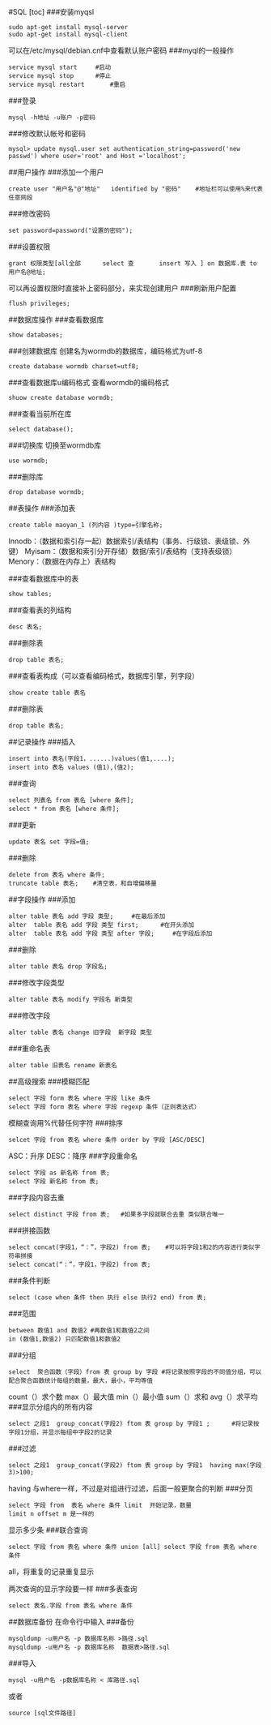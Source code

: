 #SQL
[toc]
###安装myqsl
~~~
sudo apt-get install mysql-server
sudo apt-get install mysql-client
~~~
可以在/etc/mysql/debian.cnf中查看默认账户密码
###myql的一般操作
~~~
service mysql start     #启动
service mysql stop      #停止
service mysql restart       #重启
~~~
###登录
~~~
mysql -h地址 -u账户 -p密码
~~~
###修改默认帐号和密码
~~~
mysql> update mysql.user set authentication_string=password('new passwd') where user='root' and Host ='localhost';
~~~
##用户操作
###添加一个用户
~~~
create user "用户名"@"地址"   identified by "密码"    #地址栏可以使用%来代表任意网段
~~~
###修改密码
~~~
set password=password("设置的密码");
~~~
###设置权限
~~~
grant 权限类型[all全部      select 查       insert 写入 ] on 数据库.表 to 用户名@地址;
~~~
可以再设置权限时直接补上密码部分，来实现创建用户
###刷新用户配置
~~~
flush privileges;
~~~
##数据库操作
###查看数据库
~~~
show databases;
~~~
###创建数据库
创建名为wormdb的数据库，编码格式为utf-8
~~~
create database wormdb charset=utf8;
~~~
###查看数据库u编码格式
查看wormdb的编码格式
~~~
shuow create database wormdb;
~~~
###查看当前所在库
~~~
select database();
~~~
###切换库
切换至wormdb库
~~~
use wormdb;
~~~
###删除库
~~~
drop database wormdb;
~~~
##表操作
###添加表

~~~
create table maoyan_1 (列内容 )type=引擎名称;
~~~
Innodb：（数据和索引存一起）数据索引/表结构（事务、行级锁、表级锁、外键）
Myisam：（数据和索引分开存储）数据/索引/表结构（支持表级锁）
Menory：（数据在内存上）表结构


###查看数据库中的表
~~~
show tables;
~~~
###查看表的列结构
~~~
desc 表名;
~~~
###删除表
~~~
drop table 表名;
~~~
###查看表构成（可以查看编码格式，数据库引擎，列字段）
~~~
show create table 表名
~~~
###删除表
~~~
drop table 表名;
~~~
##记录操作
###插入
~~~
insert into 表名(字段1，......)values(值1,....);
insert into 表名 values (值1),(值2);
~~~
###查询
~~~
select 列表名 from 表名 [where 条件];
select * from 表名 [where 条件];
~~~
###更新
~~~
update 表名 set 字段=值;
~~~
###删除
~~~
delete from 表名 where 条件;
truncate table 表名;    #清空表，和自增偏移量
~~~
##字段操作
###添加
~~~
alter table 表名 add 字段 类型;     #在最后添加
alter  table 表名 add 字段 类型 first;      #在开头添加
alter  table 表名 add 字段 类型 after 字段;     #在字段后添加
~~~
###删除
~~~
alter table 表名 drop 字段名;
~~~
###修改字段类型
~~~
alter table 表名 modify 字段名 新类型
~~~
###修改字段
~~~
alter table 表名 change 旧字段  新字段 类型
~~~
###重命名表
~~~
alter table 旧表名 rename 新表名
~~~
##高级搜索
###模糊匹配
~~~
select 字段 form 表名 where 字段 like 条件
select 字段 form 表名 where 字段 regexp 条件（正则表达式）
~~~
模糊查询用%代替任何字符
###排序
~~~
selcet 字段 from 表名 where 条件 order by 字段 [ASC/DESC]
~~~
ASC：升序
DESC：降序
###字段重命名
~~~
select 字段 as 新名称 from 表;
select 字段 新名称 from 表;
~~~
###字段内容去重
~~~
select distinct 字段 from 表;   #如果多字段就联合去重 类似联合唯一
~~~
###拼接函数
~~~
select concat(字段1，“：”，字段2) from 表;    #可以将字段1和2的内容进行类似字符串拼接
select concat(“：”，字段1，字段2) from 表;  
~~~
###条件判断
~~~
select (case when 条件 then 执行 else 执行2 end) from 表;
~~~
###范围
~~~
between 数值1 and 数值2 #再数值1和数值2之间
in (数值1,数值2) 只匹配数值1和数值2
~~~
###分组
~~~
select  聚合函数（字段）from 表 group by 字段 #将记录按照字段的不同值分组，可以配合聚合函数统计每组的数量，最大，最小，平均等值
~~~
count（）求个数
max（）最大值
min（）最小值
sum（）求和
avg（）求平均
###显示分组内的所有内容
~~~
select 之段1  group_concat(字段2) ftom 表 group by 字段1 ;      #将记录按字段1分组，并显示每组中字段2的记录
~~~
###过滤
~~~
select 之段1  group_concat(字段2) ftom 表 group by 字段1  having max(字段3)>100;  
~~~
having 与where一样，不过是对组进行过滤，后面一般更聚合的判断
###分页
~~~
select 字段 from  表名 where 条件 limit  开始记录，数量
limit n offset m 是一样的
~~~
显示多少条
###联合查询
~~~
select 字段 from 表名 where 条件 union [all] select 字段 from 表名 where 条件
~~~
all，将重复的记录重复显示

两次查询的显示字段要一样
###多表查询
~~~
select 表名.字段 from 表名 where 条件
~~~
##数据库备份
在命令行中输入
###备份
~~~
mysqldump -u用户名 -p 数据库名称 >路径.sql
mysqldump -u用户名 -p 数据库名称  数据表>路径.sql
~~~
###导入
~~~
mysql -u用户名 -p数据库名称 < 库路径.sql
~~~
或者
~~~
source [sql文件路径]
~~~
